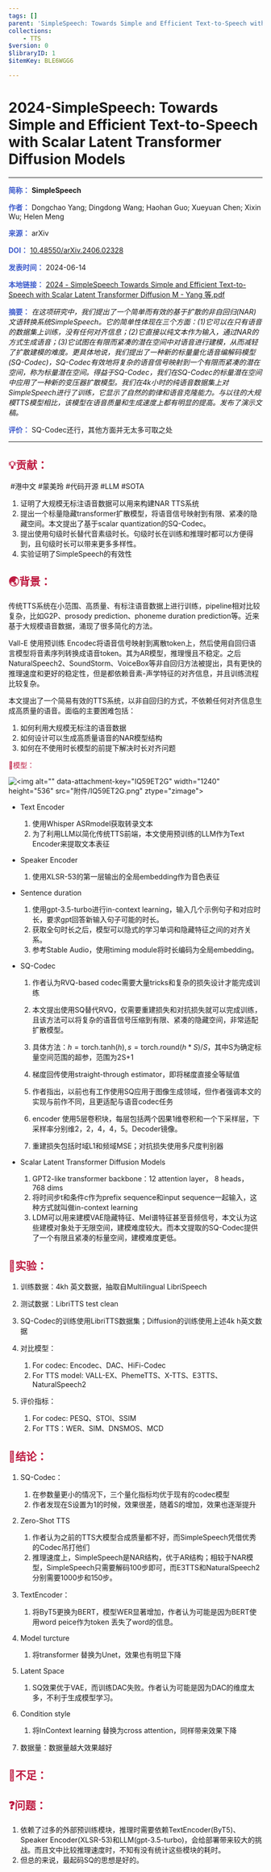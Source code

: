 ```yaml
---
tags: []
parent: 'SimpleSpeech: Towards Simple and Efficient Text-to-Speech with Scalar Latent Transformer Diffusion Models'
collections:
    - TTS
$version: 0
$libraryID: 1
$itemKey: BLE6WGG6

---
```

# 2024-SimpleSpeech: Towards Simple and Efficient Text-to-Speech with Scalar Latent Transformer Diffusion Models

***

**<span style="color: rgb(60, 90, 204)">简称：</span>** **SimpleSpeech**

**<span style="color: rgb(60, 90, 204)">作者：</span>** Dongchao Yang; Dingdong Wang; Haohan Guo; Xueyuan Chen; Xixin Wu; Helen Meng

**<span style="color: rgb(60, 90, 204)">来源：</span>** arXiv

**<span style="color: rgb(60, 90, 204)">DOI：</span>** [10.48550/arXiv.2406.02328](https://doi.org/10.48550/arXiv.2406.02328)

**<span style="color: rgb(60, 90, 204)">发表时间：</span>** 2024-06-14

**<span style="color: rgb(60, 90, 204)">本地链接：</span>** [2024 - SimpleSpeech Towards Simple and Efficient Text-to-Speech with Scalar Latent Transformer Diffusion M - Yang 等.pdf](zotero://open-pdf/0_D8JGZ22H)

**<span style="color: rgb(60, 90, 204)">摘要：</span>** *在这项研究中，我们提出了一个简单而有效的基于扩散的非自回归(NAR)文语转换系统SimpleSpeech。它的简单性体现在三个方面：(1)它可以在只有语音的数据集上训练，没有任何对齐信息；(2)它直接以纯文本作为输入，通过NAR的方式生成语音；(3)它试图在有限而紧凑的潜在空间中对语音进行建模，从而减轻了扩散建模的难度。更具体地说，我们提出了一种新的标量量化语音编解码模型(SQ-Codec)，SQ-Codec有效地将复杂的语音信号映射到一个有限而紧凑的潜在空间，称为标量潜在空间。得益于SQ-Codec，我们在SQ-Codec的标量潜在空间中应用了一种新的变压器扩散模型。我们在4k小时的纯语音数据集上对SimpleSpeech进行了训练，它显示了自然的韵律和语音克隆能力。与以往的大规模TTS模型相比，该模型在语音质量和生成速度上都有明显的提高。发布了演示文稿。*

**<span style="color: rgb(60, 90, 204)">评价：</span>** SQ-Codec还行，其他方面并无太多可取之处

***

## <span style="color: rgb(190, 27, 65)">💡贡献：</span>

 #港中文 #蒙美玲 #代码开源 #LLM #SOTA

1.  证明了大规模无标注语音数据可以用来构建NAR TTS系统
2.  提出一个标量隐藏transformer扩散模型，将语音信号映射到有限、紧凑的隐藏空间。本文提出了基于scalar quantization的SQ-Codec。
3.  提出使用句级时长替代音素级时长。句级时长在训练和推理时都可以方便得到，且句级时长可以带来更多多样性。
4.  实验证明了SimpleSpeech的有效性

## <span style="color: rgb(190, 27, 65)">🌏背景：</span>

传统TTS系统在小范围、高质量、有标注语音数据上进行训练，pipeline相对比较复杂，比如G2P、prosody prediction、phoneme duration prediction等。近来基于大规模语音数据，涌现了很多简化的方法。

Vall-E 使用预训练 Encodec将语音信号映射到离散token上，然后使用自回归语言模型将音素序列转换成语音token。其为AR模型，推理慢且不稳定。之后NaturalSpeech2、SoundStorm、VoiceBox等非自回归方法被提出，具有更快的推理速度和更好的稳定性，但是都依赖音素-声学特征的对齐信息，并且训练流程比较复杂。

本文提出了一个简易有效的TTS系统，以非自回归的方式，不依赖任何对齐信息生成高质量的语音。面临的主要困难包括：

1.  如何利用大规模无标注的语音数据
2.  如何设计可以生成高质量语音的NAR模型结构
3.  如何在不使用时长模型的前提下解决时长对齐问题

<span style="color: rgb(190, 27, 65)">🧩模型：</span>

![\<img alt="" data-attachment-key="IQ59ET2G" width="1240" height="536" src="附件/IQ59ET2G.png" ztype="zimage">](附件/IQ59ET2G.png)

*   Text Encoder

    1.  使用Whisper ASRmodel获取转录文本
    2.  为了利用LLM以简化传统TTS前端，本文使用预训练的LLM作为Text Encoder来提取文本表征

*   Speaker Encoder

    1.  使用XLSR-53的第一层输出的全局embedding作为音色表征

*   Sentence duration

    1.  使用gpt-3.5-turbo进行in-context learning，输入几个示例句子和对应时长，要求gpt回答新输入句子可能的时长。
    2.  获取全句时长之后，模型可以隐式的学习单词和隐藏特征之间的对齐关系。
    3.  参考Stable Audio，使用timing module将时长编码为全局embedding。

*   SQ-Codec

    1.  作者认为RVQ-based codec需要大量tricks和复杂的损失设计才能完成训练

    2.  本文提出使用SQ替代RVQ，仅需要重建损失和对抗损失就可以完成训练，且该方法可以将复杂的语音信号压缩到有限、紧凑的隐藏空间，非常适配扩散模型。

    3.  具体方法：$h=\text{torch.tanh}(h), s = \text{torch.round}(h*S)/S$，其中S为确定标量空间范围的超参，范围为2S+1

    4.  梯度回传使用straight-through estimator，即将梯度直接全等赋值

    5.  作者指出，以前也有工作使用SQ应用于图像生成领域，但作者强调本文的实现与前作不同，且更适配与语音codec任务

    6.  encoder 使用5层卷积块，每层包括两个因果1维卷积和一个下采样层，下采样率分别维2，2，4，4，5。Decoder镜像。

    7.  重建损失包括时域L1和频域MSE；对抗损失使用多尺度判别器

*   Scalar Latent Transformer Diffusion Models

    1.  GPT2-like transformer backbone：12 attention layer， 8 heads， 768 dims
    2.  将时间步t和条件c作为prefix sequence和input sequence一起输入，这种方式就叫做in-context learning
    3.  LDM可以用来建模VAE隐藏特征、Mel谱特征甚至音频信号，本文认为这些建模对象处于无限空间，建模难度较大。而本文提取的SQ-Codec提供了一个有限且紧凑的标量空间，建模难度更低。

## <span style="color: rgb(190, 27, 65)">🔬实验：</span>

1.  训练数据：4kh 英文数据，抽取自Multilingual LibriSpeech

2.  测试数据：LibriTTS test clean

3.  SQ-Codec的训练使用LibriTTS数据集；Diffusion的训练使用上述4k h英文数据

4.  对比模型：

    1.  For codec: Encodec、DAC、HiFi-Codec
    2.  For TTS model: VALL-EX、PhemeTTS、X-TTS、E3TTS、NaturalSpeech2

5.  评价指标：

    1.  For codec: PESQ、STOI、SSIM
    2.  For TTS：WER、SIM、DNSMOS、MCD

## <span style="color: rgb(190, 27, 65)">📜结论：</span>

1.  SQ-Codec：

    1.  在参数量更小的情况下，三个量化指标均优于现有的codec模型
    2.  作者发现在S设置为1的时候，效果很差，随着S的增加，效果也逐渐提升

2.  Zero-Shot TTS

    1.  作者认为之前的TTS大模型合成质量都不好，而SimpleSpeech凭借优秀的Codec吊打他们
    2.  推理速度上，SimpleSpeech是NAR结构，优于AR结构；相较于NAR模型，SimpleSpeech只需要解码100步即可，而E3TTS和NaturalSpeech2分别需要1000步和150步。

3.  TextEncoder：

    1.  将ByT5更换为BERT，模型WER显著增加，作者认为可能是因为BERT使用word peice作为token 丢失了word的信息。

4.  Model turcture

    1.  将transformer 替换为Unet，效果也有明显下降

5.  Latent Space

    1.  SQ效果优于VAE，而训练DAC失败。作者认为可能是因为DAC的维度太多，不利于生成模型学习。

6.  Condition style

    1.  将InContext learning 替换为cross attention，同样带来效果下降

7.  数据量：数据量越大效果越好

## <span style="color: rgb(190, 27, 65)">🚩不足：</span>

## <span style="color: rgb(190, 27, 65)">❓问题：</span>

1.  依赖了过多的外部预训练模块，推理时需要依赖TextEncoder(ByT5)、Speaker Encoder(XLSR-53)和LLM(gpt-3.5-turbo)，会给部署带来较大的挑战。而且文中比较推理速度时，不知有没有统计这些模块的耗时。
2.  但总的来说，最起码SQ的思想是好的。
